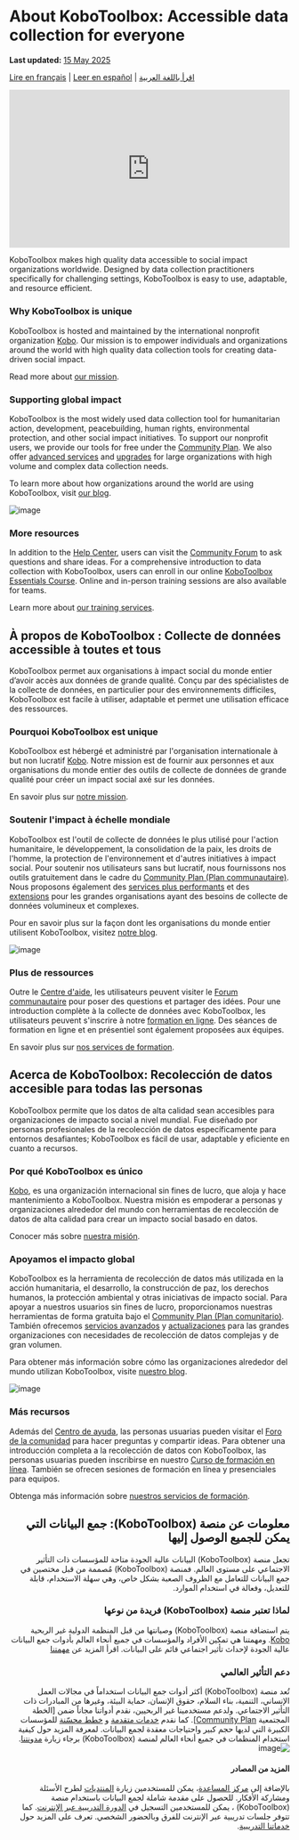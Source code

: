 # About KoboToolbox: Accessible data collection for everyone
**Last updated:** <a href="https://github.com/kobotoolbox/docs/blob/61e1039c84fd92fc7dab2a47a075f8a36edc85a6/source/about_kobotoolbox.md" class="reference">15 May 2025</a>

[Lire en français](#a-propos-de-kobotoolbox-collecte-de-donnees-accessible-a-toutes-et-tous) | [Leer en español](#acerca-de-kobotoolbox-recoleccion-de-datos-accesible-para-todas-las-personas) | [اقرأ باللغة العربية](#ar)

<iframe src="https://www.youtube.com/embed/oKtMmBAlHho?si=OqS7-rewYMf-Rrw2" style="width: 100%; aspect-ratio: 16 / 9; height: auto; border: 0;" title="YouTube video player" frameborder="0" allow="accelerometer; autoplay; clipboard-write; encrypted-media; gyroscope; picture-in-picture; web-share" allowfullscreen></iframe>

KoboToolbox makes high quality data accessible to social impact organizations worldwide. Designed by data collection practitioners specifically for challenging settings, KoboToolbox is easy to use, adaptable, and resource efficient.

### Why KoboToolbox is unique

KoboToolbox is hosted and maintained by the international nonprofit organization [Kobo](https://www.kobotoolbox.org/about-us/the-organization/). Our mission is to empower individuals and organizations around the world with high quality data collection tools for creating data-driven social impact.

Read more about [our mission](https://www.kobotoolbox.org/about-us/our-mission/).

### Supporting global impact

KoboToolbox is the most widely used data collection tool for humanitarian action, development, peacebuilding, human rights, environmental protection, and other social impact initiatives. To support our nonprofit users, we provide our tools for free under the [Community Plan](https://www.kobotoolbox.org/pricing/#free). We also offer [advanced services](https://www.kobotoolbox.org/services/) and [upgrades](https://www.kobotoolbox.org/pricing/) for large organizations with high volume and complex data collection needs.

To learn more about how organizations around the world are using KoboToolbox, visit [our blog](https://www.kobotoolbox.org/blog/).

![image](images/about_kobotoolbox/user_distribution_map_2024.png)

### More resources

In addition to the [Help Center](https://support.kobotoolbox.org/), users can visit the [Community Forum](https://community.kobotoolbox.org/) to ask questions and share ideas. For a comprehensive introduction to data collection with KoboToolbox, users can enroll in our online [KoboToolbox Essentials Course](https://academy.kobotoolbox.org/courses/essentials). Online and in-person training sessions are also available for teams.

Learn more about [our training services](https://www.kobotoolbox.org/services/training/).

## À propos de KoboToolbox : Collecte de données accessible à toutes et tous

KoboToolbox permet aux organisations à impact social du monde entier d’avoir accès aux données de grande qualité. Conçu par des spécialistes de la collecte de données, en particulier pour des environnements difficiles, KoboToolbox est facile à utiliser, adaptable et permet une utilisation efficace des ressources.

### Pourquoi KoboToolbox est unique

KoboToolbox est hébergé et administré par l'organisation internationale à but non lucratif [Kobo](https://www.kobotoolbox.org/about-us/the-organization/). Notre mission est de fournir aux personnes et aux organisations du monde entier des outils de collecte de données de grande qualité pour créer un impact social axé sur les données.

En savoir plus sur [notre mission](https://www.kobotoolbox.org/about-us/our-mission/).

### Soutenir l'impact à échelle mondiale

KoboToolbox est l'outil de collecte de données le plus utilisé pour l'action humanitaire, le développement, la consolidation de la paix, les droits de l'homme, la protection de l'environnement et d'autres initiatives à impact social. Pour soutenir nos utilisateurs sans but lucratif, nous fournissons nos outils gratuitement dans le cadre du [Community Plan (Plan communautaire)](https://www.kobotoolbox.org/pricing/#free). Nous proposons également des [services plus performants](https://www.kobotoolbox.org/services/) et des [extensions](https://www.kobotoolbox.org/pricing/) pour les grandes organisations ayant des besoins de collecte de données volumineux et complexes.

Pour en savoir plus sur la façon dont les organisations du monde entier utilisent KoboToolbox, visitez [notre blog](https://www.kobotoolbox.org/blog/).

![image](images/about_kobotoolbox/user_distribution_map_2024.png)

### Plus de ressources

Outre le [Centre d'aide](https://support.kobotoolbox.org/), les utilisateurs peuvent visiter le [Forum communautaire](https://community.kobotoolbox.org/) pour poser des questions et partager des idées. Pour une introduction complète à la collecte de données avec KoboToolbox, les utilisateurs peuvent s'inscrire à notre [formation en ligne](https://academy.kobotoolbox.org/courses/initiation). Des séances de formation en ligne et en présentiel sont également proposées aux équipes.

En savoir plus sur [nos services de formation](https://www.kobotoolbox.org/services/training/).

## Acerca de KoboToolbox: Recolección de datos accesible para todas las personas

KoboToolbox permite que los datos de alta calidad sean accesibles para organizaciones de impacto social a nivel mundial. Fue diseñado por personas profesionales de la recolección de datos específicamente para entornos desafiantes; KoboToolbox es fácil de usar, adaptable y eficiente en cuanto a recursos.

### Por qué KoboToolbox es único
[Kobo](https://www.kobotoolbox.org/about-us/the-organization/), es una organización internacional sin fines de lucro, que aloja y hace mantenimiento a KoboToolbox. Nuestra misión es empoderar a personas y organizaciones alrededor del mundo con herramientas de recolección de datos de alta calidad para crear un impacto social basado en datos.

Conocer más sobre [nuestra misión](https://www.kobotoolbox.org/about-us/our-mission/).

### Apoyamos el impacto global

KoboToolbox es la herramienta de recolección de datos más utilizada en la acción humanitaria, el desarrollo, la construcción de paz, los derechos humanos, la protección ambiental y otras iniciativas de impacto social. Para apoyar a nuestros usuarios sin fines de lucro, proporcionamos nuestras herramientas de forma gratuita bajo el [Community Plan (Plan comunitario)](https://www.kobotoolbox.org/pricing/#free). También ofrecemos [servicios avanzados](https://www.kobotoolbox.org/services/) y [actualizaciones](https://www.kobotoolbox.org/pricing/) para las grandes organizaciones con necesidades de recolección de datos complejas y de gran volumen.

Para obtener más información sobre cómo las organizaciones alrededor del mundo utilizan KoboToolbox, visite [nuestro blog](https://www.kobotoolbox.org/blog/).

![image](images/about_kobotoolbox/user_distribution_map_2024.png)

### Más recursos

Además del [Centro de ayuda](https://support.kobotoolbox.org/), las personas usuarias pueden visitar el [Foro de la comunidad](https://community.kobotoolbox.org/) para hacer preguntas y compartir ideas. Para obtener una introducción completa a la recolección de datos con KoboToolbox, las personas usuarias pueden inscribirse en nuestro [Curso de formación en línea](https://academy.kobotoolbox.org/courses/essentials). También se ofrecen sesiones de formación en línea y presenciales para equipos.

Obtenga más información sobre [nuestros servicios de formación](https://www.kobotoolbox.org/services/training/).

<section dir="rtl">

<h2 id="ar">معلومات عن منصة (KoboToolbox): جمع البيانات التي يمكن للجميع الوصول إليها</h2>

تجعل منصة (KoboToolbox) البيانات عالية الجودة متاحة للمؤسسات ذات التأثير الاجتماعي على مستوى العالم. فمنصة (KoboToolbox) مُصممة من قبل مختصين في جمع البيانات للتعامل مع الظروف الصعبة بشكل خاص، وهي سهلة الاستخدام، قابلة للتعديل، وفعالة في استخدام الموارد.


<h3>لماذا تعتبر منصة (KoboToolbox) فريدة من نوعها</h3>

يتم استضافة منصة (KoboToolbox) وصيانتها من قبل المنظمة الدولية غير الربحية [Kobo](https://www.kobotoolbox.org/about-us/the-organization). ومهمتنا هي تمكين الأفراد والمؤسسات في جميع أنحاء العالم بأدوات جمع البيانات عالية الجودة لإحداث تأثير اجتماعي قائم على البيانات.
اقرأ المزيد عن [مهمتنا](https://www.kobotoolbox.org/about-us/our-mission)

<h3>دعم التأثير العالمي</h3>

تُعد منصة (KoboToolbox) أكثر أدوات جمع البيانات استخداماً في مجالات العمل الإنساني، التنمية، بناء السلام، حقوق الإنسان، حماية البيئة، وغيرها من المبادرات ذات التأثير الاجتماعي. ولدعم مستخدمينا غير الربحيين، نقدم أدواتنا مجاناً ضمن
[الخطة المجتمعية [Community Plan](https://www.kobotoolbox.org/pricing/#free)]. كما نقدم [خدمات متقدمة](https://www.kobotoolbox.org/services/) و [خطط محسّنة](https://www.kobotoolbox.org/pricing/) للمؤسسات الكبيرة التي لديها حجم كبير واحتياجات معقدة لجمع البيانات.
لمعرفة المزيد حول كيفية استخدام المنظمات في جميع أنحاء العالم لمنصة (KoboToolbox) برجاء زيارة [مدونتنا](https://www.kobotoolbox.org/blog/).
![image](images/about_kobotoolbox/2022-kobotoolbox-users.png)
<h4>المزيد من المصادر</h4>

بالإضافة إلى [مركز المساعدة](https://support.kobotoolbox.org/)، يمكن للمستخدمين زيارة [المنتديات](https://community.kobotoolbox.org/) لطرح الأسئلة ومشاركة الأفكار. للحصول على مقدمة شاملة لجمع البيانات باستخدام منصة (KoboToolbox) ، يمكن للمستخدمين التسجيل في [الدورة التدريبية عبر الإنترنت](https://academy.kobotoolbox.org/courses/essentials). كما تتوفر جلسات تدريبية عبر الإنترنت للفرق وبالحضور الشخصي.
تعرف على المزيد حول [خدماتنا التدريبية](https://www.kobotoolbox.org/services/training/).

</section>
